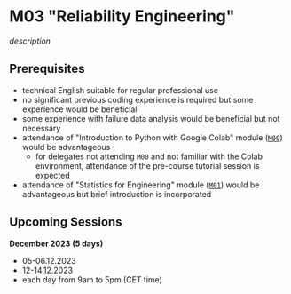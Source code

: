 # M03 "Reliability Engineering"

*description*



## Prerequisites

- technical English suitable for regular professional use
- no significant previous coding experience is required but some experience would be beneficial
- some experience with failure data analysis would be beneficial but not necessary
- attendance of "Introduction to Python with Google Colab" module ([`M00`][1]) would be advantageous
    - for delegates not attending `M00` and not familiar with the Colab environment, attendance of the pre-course tutorial session is expected
- attendance of "Statistics for Engineering" module ([`M01`][2]) would be advantageous but brief introduction is incorporated


## Upcoming Sessions

**December 2023 (5 days)**
- 05-06.12.2023
- 12-14.12.2023
- each day from 9am to 5pm (CET time)



<!-- LINKS -->
[1]: https://github.com/ub-safi/m00-intro-to-python-with-colab 'About M0'
[2]: https://github.com/ub-safi/m01-statistics-for-engineering 'About M1'

